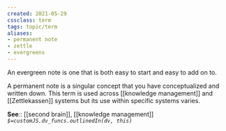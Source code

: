 ```yaml
---
created: 2021-05-29
cssclass: term
tags: topic/term
aliases:
- permanent note
- zettle
- evergreens
---
```


An evergreen note is one that is both easy to start and easy to add on to.

A permanent note is a singular concept that you have conceptualized and written down. This term is used across [[knowledge management]] and [[Zettlekassen]] systems but its use within specific systems varies.  

**See**:: [[second brain]], [[knowledge management]]
*`$=customJS.dv_funcs.outlinedIn(dv, this)`*


